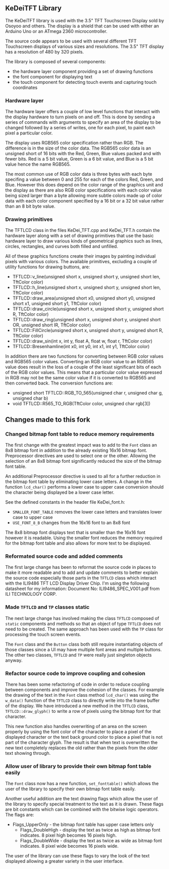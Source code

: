 ## KeDeiTFT Library

The KeDeiTFT library is used with the 3.5" TFT Touchscreen Display sold by Osoyoo and others. The display
is a shield that can be used with either an Arduino Uno or an ATmega 2360 microcontroller.

The source code appears to be used with several different TFT Touchscreen displays of various sizes and
resolutions. The 3.5" TFT display has a resolution of 480 by 320 pixels.

The library is composed of several components:
 - the hardware layer component providing a set of drawing functions
 - the font component for displaying text
 - the touch component for detecting touch events and capturing touch coordinates

### Hardware layer

The hardware layer offers a couple of low level functions that interact with the display hardware
to turn pixels on and off. This is done by sending a series of commands with arguments to specify
an area of the display to be changed followed by a series of writes, one for each pixel, to paint
each pixel a particular color.

The display uses RGB565 color specification rather than RGB. The difference is in the size of the
color data. The RGB565 color data is an unsigned short of 16 bits with the Red, Green, Blue values
packed and with fewer bits. Red is a 5 bit value, Green is a 6 bit value, and Blue is a 5 bit value
hence the name RGB565.

The most common use of RGB color data is three bytes with each byte specifing a value between 0 and 255 for each
of the colors Red, Green, and Blue. However this does depend on the color range of the graphics unit and
the display as there are also RGB color specifications with each color value being sized larger than a
byte allowing more subtle colors made up of color data with each color component specified by a 16 bit
or a 32 bit value rather than an 8 bit byte value.

### Drawing primitives

The TFTLCD class in the files KeDei_TFT.cpp and KeDei_TFT.h contain the hardware layer along with a set
of drawing primitives that use the basic hardware layer to draw various kinds of geometrical graphics
such as lines, circles, rectangles, and curves both filled and unfilled.

All of these graphics functions create their images by painting individual pixels with various colors. The
available primitives, excluding a couple of utility functions for drawing buttons, are:
 - TFTLCD::v_line(unsigned short x, unsigned short y, unsigned short len, TftColor color)
 - TFTLCD::h_line(unsigned short x, unsigned short y, unsigned short len, TftColor color)
 - TFTLCD::draw_area(unsigned short x0, unsigned short y0, unsigned short x1, unsigned short y1, TftColor color)
 - TFTLCD::draw_circle(unsigned short x, unsigned short y, unsigned short R, TftColor color)
 - TFTLCD::draw_ring(unsigned short x, unsigned short y, unsigned short OR, unsigned short IR, TftColor color)
 - TFTLCD::FillCircle(unsigned short x, unsigned short y, unsigned short R, TftColor color)
 - TFTLCD::draw_sin(int x, int y, float A, float w, float r, TftColor color)
 - TFTLCD::Bresenhamline(int x0, int y0, int x1, int y1, TftColor color)

In addition there are two functions for converting between RGB color values and RGB565 color values. Converting
an RGB color value to an RGB565 value does result in the loss of a couple of the least significant bits of each of
the RGB color values. This means that a particular color value expressed in RGB may not be the same color value if
it is converted to RGB565 and then converted back. The conversion functions are:
 - unsigned short TFTLCD::RGB_TO_565(unsigned char r, unsigned char g, unsigned char b)
 - void TFTLCD::R565_TO_RGB(TftColor color, unsigned char rgb[3])

## Changes made to this fork

### Changed bitmap font table to reduce memory requirements

The first change with the greatest impact was to add to the `Font` class an 8x8 bitmap font in addition
to the already existing 16x16 bitmap font. Preprocessor directives are used to select one or the other.
Allowing the selection of an 8x8 bitmap font significantly reduced the size of the bitmap font table.

An additional Preprocessor directive is used to all for a further reduction in the bitmap font table by
eliminating lower case letters. A change in the function `lcd_char()` performs a lower case to upper case
conversion should the character being displayed be a lower case letter.

See the defined constants in the header file KeDei_font.h:
 - `SMALLER_FONT_TABLE` removes the lower case letters and translates lower case to upper case
 - `USE_FONT_8_B` changes from the 16x16 font to an 8x8 font

The 8x8 bitmap font displays text that is smaller than the 16x16 font however it is readable. Using the
smaller font reduces the memory required for the bitmap font table and also allows for more text to be
displayed.

### Reformated source code and added comments

The first large change has been to reformat the source code in places to make it more readable and to
add and update comments to better explain the source code especially those parts in the `TFTLCD` class
which interact with the ILI9486 TFT LCD Display Driver Chip. I'm using the following datasheet for my
information: Document No: ILI9486_SPEC_V001.pdf from ILI TECHNOLOGY CORP.

### Made `TFTLCD` and `TP` classes static

The next large change has involved making the class `TFTLCD` composed of `static` components and methods
so that an object of type `TFTLCD` does not need to be created. The same approach has been used with the
`TP` class for processing the touch screen events.

The `Font` class and the `Button` class both still require instantiating objects of those classes since a UI
may have multiple font areas and multiple buttons. The other two classes, `TFTLCD` and `TP` were really just
singleton objects anyway.

### Refactor source code to improve coupling and cohesion

There has been some refactoring of code in order to reduce coupling between components and improve the cohesion
of the classes. For example the drawing of the text in the `Font` class method `lcd_char()` was using the
`w_data()` function of the `TFTLCD` class to directly write into the frame buffer of the display. We have
introduced a new method in the `TFTLCD` class, `TFTLCD::draw_glyph()` to write a row of pixels using the
bitmap font for that character.

This new function also handles overwriting of an area on the screen properly
by using the font color of the character to place a pixel of the displayed character or the text back ground
color to place a pixel that is not part of the character glyph. The result is that when text is overwritten
the new text completely replaces the old rather than the pixels from the older text showing through.

### Allow user of library to provide their own bitmap font table easily

The `Font` class now has a new function, `set_fonttable()` which allows the user of the library to specify
their own bitmap font table easily.

Another useful addition are the text drawing flags which allow the user of the library to specify special
treatment to the text as it is drawn. These flags are bit constants which can be combined with the bitwise
logic operators. The flags are:
 -	Flags_UpperOnly - the bitmap font table has upper case letters only
	-	Flags_DoubleHigh - display the text as twice as high as bitmap font indicates. 8 pixel high becomes 16 pixels high.
	-	Flags_DoubleWide - display the text as twice as wide as bitmap font indicates. 8 pixel wide becomes 16 pixels wide.

The user of the library can use these flags to vary the look of the text displayed allowing a greater variety in the
user interface.
